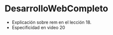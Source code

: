 # DesarrolloWebCompleto
<ul>
<li>Explicación sobre rem en el lección 18.
<li>Especificidad en video 20
</ul>
